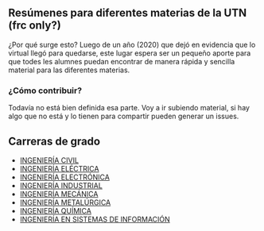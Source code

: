## Resúmenes para diferentes materias de la UTN (frc only?)

¿Por qué surge esto? Luego de un año (2020) que dejó en evidencia que lo virtual llegó para quedarse, este lugar espera ser un pequeño aporte para que todes les alumnes puedan encontrar de manera rápida y sencilla material para las diferentes materias.


### ¿Cómo contribuir?
Todavía no está bien definida esa parte. Voy a ir subiendo material, si hay algo que no está y lo tienen para compartir pueden generar un issues.


## Carreras de grado

- [INGENIERÍA CIVIL](ing-civil)
- [INGENIERÍA ELÉCTRICA](ing-electronica)
- [INGENIERÍA ELECTRÓNICA](ing-electronica)
- [INGENIERÍA INDUSTRIAL](ing-industrial)
- [INGENIERÍA MECÁNICA](ing-mecanica)
- [INGENIERÍA METALÚRGICA](ing-metalurgica)
- [INGENIERÍA QUÍMICA](ing-quimica)
- [INGENIERÍA EN SISTEMAS DE INFORMACIÓN](ing-sist)
